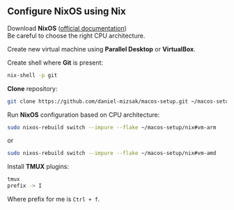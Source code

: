 ## Configure NixOS using Nix

Download **NixOS** ([official documentation](https://nixos.org/download.html))\
Be careful to choose the right CPU architecture.

Create new virtual machine using **Parallel Desktop** or **VirtualBox**.

Create shell where **Git** is present:
```bash
nix-shell -p git
```

**Clone** repository:
```bash
git clone https://github.com/daniel-mizsak/macos-setup.git ~/macos-setup
```

Run **NixOS** configuration based on CPU architecture:
```bash
sudo nixos-rebuild switch --impure --flake ~/macos-setup/nix#vm-arm
```
or
```bash
sudo nixos-rebuild switch --impure --flake ~/macos-setup/nix#vm-amd
```

Install **TMUX** plugins:
```bash
tmux
prefix -> I
```

Where prefix for me is `Ctrl + f`.
